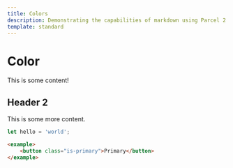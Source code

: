 ```yaml
---
title: Colors
description: Demonstrating the capabilities of markdown using Parcel 2
template: standard
---
```


# Color

This is some content!

## Header 2

This is some more content.

```js
let hello = 'world';
```

```html
<example>
	<button class="is-primary">Primary</button>
</example>
```

